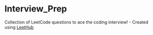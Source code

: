 # Interview_Prep
Collection of LeetCode questions to ace the coding interview! - Created using [LeetHub](https://github.com/QasimWani/LeetHub)
